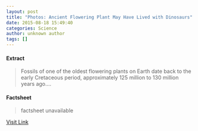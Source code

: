 ```yaml
---
layout: post
title: "Photos: Ancient Flowering Plant May Have Lived with Dinosaurs"
date: 2015-08-18 15:49:40
categories: Science
author: unknown author
tags: []
---
```



#### Extract
>Fossils of one of the oldest flowering plants on Earth date back to the early Cretaceous period, approximately 125 million to 130 million years ago....

#### Factsheet
>factsheet unavailable

[Visit Link](http://www.livescience.com/51898-ancient-flowering-plant-photos.html)


